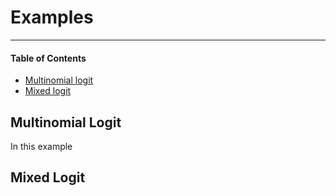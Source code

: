 # Examples

---

#### Table of Contents

- [Multinomial logit](examples.md#multinomial-logit)
- [Mixed logit](examples.md#mixed-logit)

## Multinomial Logit

In this example

## Mixed Logit